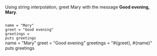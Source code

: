 Using string interpolation,
greet Mary with the message
**Good evening, Mary**.

<Editor lang="ruby" type="exercise">
<code>
name = "Mary"
greet = "Good evening"
greetings =
puts greetings
</code>

<solution>
name = "Mary"
greet = "Good evening"
greetings = "#{greet}, #{name}"
puts greetings
</solution>
</Editor>